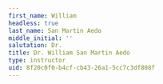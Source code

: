 ```yaml
---
first_name: William
headless: true
last_name: San Martin Aedo
middle_initial: ''
salutation: Dr.
title: Dr. William San Martin Aedo
type: instructor
uid: 8f20c0f0-b4cf-cb43-26a1-5cc7c3df808f
---
```

